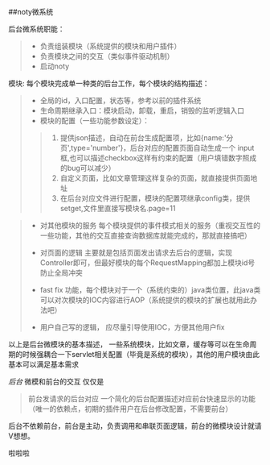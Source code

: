 ##noty微系统

后台微系统职能：  
>- 负责组装模块（系统提供的模块和用户插件）
>- 负责模块之间的交互（类似事件驱动机制）
>- 启动noty

模块: 每个模块完成单一种类的后台工作，每个模块的结构描述：

> - 全局的id，入口配置，状态等，参考以前的插件系统
> - 生命周期继承入口：模块启动，卸载，重启，销毁的监听逻辑入口 
> - 模块的配置（一些功能参数设定）： 
>> 1. 提供json描述，自动在前台生成配置项，比如{name:'分页',type='number'}，后台对应的配置页面自动生成一个 input框,也可以描述checkbox这样有约束的配置（用户填错数字照成的bug可以减少）
>> 2. 自定义页面，比如文章管理这样复杂的页面，就直接提供页面地址
>> 3. 在后台对应文件进行配置，模块的配置项继承config类，提供setget,文件里直接写模块名.page=11

> - 对其他模块的服务
>  每个模块提供的事件模式相关的服务（重视交互性的一些功能，其他的交互直接查询数据库就能完成的，那就直接搞吧） 
>
> - 对页面的逻辑
> 主要就是包括页面发出请求去后台的逻辑，实现Controller即可，但最好模块的每个RequestMapping都加上模块id号 防止全局冲突
> - fast fix 功能，每个模块对于一个（系统约束的）java类位置，此java类可以对次模块的IOC内容进行AOP（系统提供的模块的扩展也就用此办法吧）
> - 用户自己写的逻辑， 应尽量引导使用IOC，方便其他用户fix


以上是后台微模块的基本描述， 一些系统模块，比如文章，缓存等可以在生命周期的时候强耦合一下servlet相关配置（毕竟是系统的模块），其他的用户模块由此基本可以满足基本需求


*后台* 微模和前台的交互 仅仅是
> 前台发请求的后台对应
> 一个简化的后台配置描述对应前台快速显示的功能（唯一的依赖点，初期的插件用户在后台修改配置，不需要前台）

后台不依赖前台，前台是主动，负责调用和串联页面逻辑，前台的微模块设计就请V想想。

啦啦啦 








            
            

